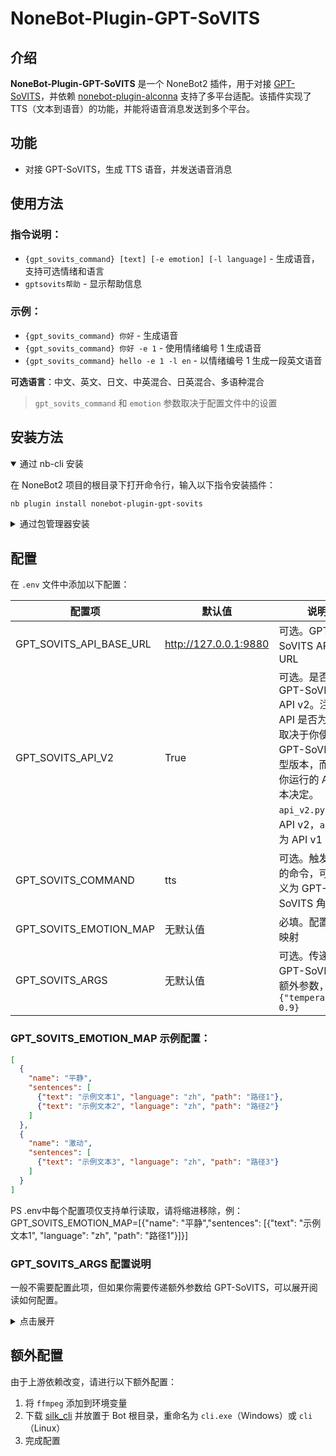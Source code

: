 # NoneBot-Plugin-GPT-SoVITS

## 介绍

**NoneBot-Plugin-GPT-SoVITS** 是一个 NoneBot2 插件，用于对接 [GPT-SoVITS](https://github.com/RVC-Boss/GPT-SoVITS)，并依赖 [nonebot-plugin-alconna](https://github.com/nonebot/plugin-alconna) 支持了多平台适配。该插件实现了 TTS（文本到语音）的功能，并能将语音消息发送到多个平台。

## 功能

- 对接 GPT-SoVITS，生成 TTS 语音，并发送语音消息

## 使用方法

### 指令说明：

- `{gpt_sovits_command} [text] [-e emotion] [-l language]` - 生成语音，支持可选情绪和语言
- `gptsovits帮助` - 显示帮助信息

### 示例：

- `{gpt_sovits_command} 你好` - 生成语音
- `{gpt_sovits_command} 你好 -e 1` - 使用情绪编号 1 生成语音
- `{gpt_sovits_command} hello -e 1 -l en` - 以情绪编号 1 生成一段英文语音

**可选语言**：中文、英文、日文、中英混合、日英混合、多语种混合

> `gpt_sovits_command` 和 `emotion` 参数取决于配置文件中的设置

## 安装方法

<details open>
<summary>通过 nb-cli 安装</summary>

在 NoneBot2 项目的根目录下打开命令行，输入以下指令安装插件：

```sh
nb plugin install nonebot-plugin-gpt-sovits
```
</details>

<details>
<summary>通过包管理器安装</summary>

在 NoneBot2 项目的插件目录下，打开命令行，根据你使用的包管理器，输入相应的安装命令：

<details>
<summary>pip</summary>

```sh
pip install nonebot-plugin-gpt-sovits
```
</details>

<details>
<summary>pdm</summary>

```sh
pdm add nonebot-plugin-gpt-sovits
```
</details>

<details>
<summary>poetry</summary>

```sh
poetry add nonebot-plugin-gpt-sovits
```
</details>

<details>
<summary>conda</summary>

```sh
conda install nonebot-plugin-gpt-sovits
```
</details>

然后，打开 NoneBot2 项目根目录下的 `pyproject.toml` 文件，在 `[tool.nonebot]` 部分追加：

```toml
plugins = ["nonebot_plugin_gpt_sovits"]
```

</details>

## 配置

在 `.env` 文件中添加以下配置：

| 配置项                   | 默认值                     | 说明 |
| ------------------------ | -------------------------- | --- |
| GPT_SOVITS_API_BASE_URL   | http://127.0.0.1:9880       | 可选。GPT-SoVITS API 的 URL |
| GPT_SOVITS_API_V2         | True                        | 可选。是否使用 GPT-SoVITS API v2。注意：API 是否为 v2 不取决于你使用的 GPT-SoVITS 模型版本，而是由你运行的 API 脚本决定。`api_v2.py` 为 API v2，`api.py` 为 API v1 |
| GPT_SOVITS_COMMAND        | tts                         | 可选。触发 TTS 的命令，可自定义为 GPT-SoVITS 角色名 |
| GPT_SOVITS_EMOTION_MAP    | 无默认值                     | 必填。配置情感映射 |
| GPT_SOVITS_ARGS           | 无默认值                     | 可选。传递给 GPT-SoVITS 的额外参数，如 `{"temperature": 0.9}` |

### GPT_SOVITS_EMOTION_MAP 示例配置：

```json
[
  {
    "name": "平静",
    "sentences": [
      {"text": "示例文本1", "language": "zh", "path": "路径1"},
      {"text": "示例文本2", "language": "zh", "path": "路径2"}
    ]
  },
  {
    "name": "激动",
    "sentences": [
      {"text": "示例文本3", "language": "zh", "path": "路径3"}
    ]
  }
]
```

PS .env中每个配置项仅支持单行读取，请将缩进移除，例：GPT_SOVITS_EMOTION_MAP=[{"name": "平静","sentences": [{"text": "示例文本1", "language": "zh", "path": "路径1"}]}]

### GPT_SOVITS_ARGS 配置说明

一般不需要配置此项，但如果你需要传递额外参数给 GPT-SoVITS，可以展开阅读如何配置。

<details>
<summary>点击展开</summary>

- 对于使用 `api.py`（将 `GPT_SOVITS_API_V2` 设置为 `False`）的用户，可配置以下参数：
    - `cut_punc`（`str` 类型）：用于切分句子的标点符号，默认值为 "，。"
    - `top_k`（`int` 类型）：生成文本的 Top-K，默认值为 10
    - `top_p`（`float` 类型）：生成文本的 Top-P，默认值为 1.0
    - `temperature`（`float` 类型）：生成文本的温度，默认值为 1.0
    - `speed`（`float` 类型）：生成音频的播放速度，默认值为 1.0

- 对于使用 `api_v2.api`（将 `GPT_SOVITS_API_V2` 设置为 `True`）的用户，可配置以下参数：
    - `aux_ref_audio_paths`（`list` 类型）：用于生成文本的参考音频路径，默认值为 []
    - `top_k`（`int` 类型）：生成文本的 Top-K，默认值为 5
    - `top_p`（`float` 类型）：生成文本的 Top-P，默认值为 1.0
    - `temperature`（`float` 类型）：生成文本的温度，默认值为 1.0
    - `text_split_method`（`str` 类型）：切分文本的方法，默认值为 `cut3`（按中文句号切），可选值：
        - `cut0`：不切分
        - `cut1`：四句一切
        - `cut2`：50字一切
        - `cut3`：按中文句号切
        - `cut4`：按英文句号切
        - `cut5`：按标点符号切
    - `batch_size`（`int` 类型）：生成文本的 Batch 大小，默认值为 1
    - `batch_threshold`（`float` 类型）：生成文本的 Batch 阈值，默认值为 0.75
    - `split_bucket`（`bool` 类型）：是否分割 Batch，默认值为 True
    - `speed_factor`（`float` 类型）：生成音频的速度因子，默认值为 1.0
    - `fragment_interval`（`float` 类型）：片段间隔，默认值为 0.3
    - `streaming_mode`（`bool` 类型）：是否流式返回，默认值为 False
    - `seed`（`int` 类型）：随机种子，-1 为随机，默认值为 -1
    - `parallel_infer`（`bool` 类型）：是否使用并行推理，默认值为 True
    - `repetition_penalty`（`float` 类型）：重复惩罚，默认值为 1.35

</details>


## 额外配置

由于上游依赖改变，请进行以下额外配置：

1. 将 `ffmpeg` 添加到环境变量
2. 下载 [silk_cli](https://github.com/idranme/silk-cli/releases) 并放置于 Bot 根目录，重命名为 `cli.exe`（Windows）或 `cli`（Linux）
3. 完成配置
